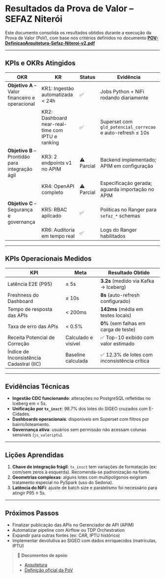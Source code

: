 # Resultados da Prova de Valor – SEFAZ Niterói

Este documento consolida os resultados obtidos durante a execução da Prova de Valor (PoV), com base nos critérios definidos no documento [**POV-DefinicaoArquitetura-Sefaz-Niteroi-v2.pdf**](/docs/architecture/POV-DefinicaoArquitetura-Sefaz-Niteroi-v2.pdf)

---

## KPIs e OKRs Atingidos

| OKR | KR | Status | Evidência |
|-----|----|--------|----------|
| **Objetivo A** – Valor financeiro e operacional | KR1: Ingestão automatizada < 24h | ✅ | Jobs Python + NiFi rodando diariamente |
| | KR2: Dashboard near-real-time com IPTU e ranking | ✅ | Superset com `gld_potencial_correcao` e auto-refresh ≤ 10s |
| **Objetivo B** – Prontidão para integração ágil | KR3: 2 endpoints v1 no APIM | ⚠️ Parcial | Backend implementado; APIM em configuração |
| | KR4: OpenAPI completo | ⚠️ Parcial | Especificação gerada; aguarda importação no APIM |
| **Objetivo C** – Segurança e governança | KR5: RBAC aplicado | ✅ | Políticas no Ranger para `sefaz_*` schemas |
| | KR6: Auditoria em tempo real | ✅ | Logs do Ranger habilitados |

---

## KPIs Operacionais Medidos

| KPI | Meta | Resultado Obtido |
|-----|------|------------------|
| Latência E2E (P95) | ≤ 5s | **3.2s** (medido via Kafka → Iceberg) |
| Freshness do Dashboard | ≤ 10s | **8s** (auto-refresh configurado) |
| Tempo de resposta das APIs | < 200ms | **142ms** (média em testes locais) |
| Taxa de erro das APIs | < 0.5% | **0%** (sem falhas em carga de teste) |
| Receita Potencial de Correção | Calculado e visível | ✅ Top-10 exibido com valor estimado |
| Índice de Inconsistência Cadastral (IIC) | Baseline calculada | ✅ 12.3% de lotes com inconsistência crítica |

---

## Evidências Técnicas

- **Ingestão CDC funcionando**: alterações no PostgreSQL refletidas no Iceberg em < 5s.
- **Unificação por `tx_insct`**: 98.7% dos lotes do SIGEO cruzados com E-Cidades.
- **Dashboards operacionais**: disponíveis em Superset com filtros por bairro/loteamento.
- **Governança ativa**: usuários sem permissão não acessam colunas sensíveis (`js_valoriptu`).

---

## Lições Aprendidas

1. **Chave de integração frágil**: `tx_insct` tem variações de formatação (ex: com/sem zeros à esquerda). Recomenda-se padronização na fonte.
2. **Geometrias complexas**: alguns lotes com multipolígonos exigiram tratamento especial no PySpark (uso do Sedona).
3. **Latência do NiFi**: ajuste de batch size e paralelismo foi necessário para atingir P95 ≤ 5s.

---

## Próximos Passos

- Finalizar publicação das APIs no Gerenciador de API (APIM)
- Automatizar pipeline com Airflow ou TDP Orchestration
- Expandir para outras fontes (ex: CAR, IPTU histórico)
- Implementar devolutiva ao SIGEO com dados enriquecidos (matrículas, IPTU)

> 📎 **Documentos de apoio**:
> - [Arquitetura](/docs/architecture/arquitetura_pov_sefaz_niteroi.svg)
> - [Definição oficial da PoV](/docs/architecture/POV-DefinicaoArquitetura-Sefaz-Niteroi-v2.pdf)